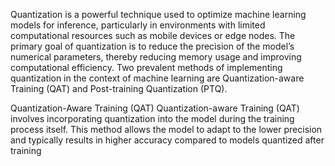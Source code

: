 
Quantization is a powerful technique used to optimize machine learning models for inference, particularly in environments with limited computational resources such as mobile devices or edge nodes. The primary goal of quantization is to reduce the precision of the model’s numerical parameters, thereby reducing memory usage and improving computational efficiency. Two prevalent methods of implementing quantization in the context of machine learning are Quantization-aware Training (QAT) and Post-training Quantization (PTQ).

Quantization-Aware Training (QAT)
Quantization-aware Training (QAT) involves incorporating quantization into the model during the training process itself. This method allows the model to adapt to the lower precision and typically results in higher accuracy compared to models quantized after training

